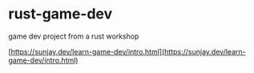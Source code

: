 # rust-game-dev
game dev project from a rust workshop

[https://sunjay.dev/learn-game-dev/intro.html](https://sunjay.dev/learn-game-dev/intro.html)

